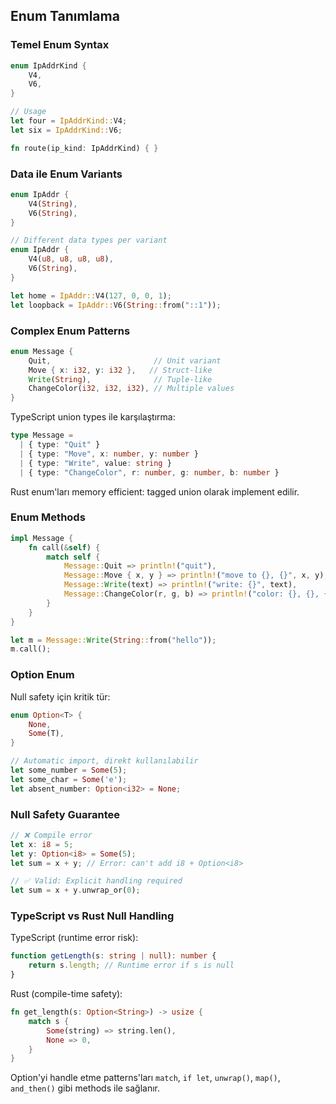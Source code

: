 ## Enum Tanımlama

### Temel Enum Syntax

```rust
enum IpAddrKind {
    V4,
    V6,
}

// Usage
let four = IpAddrKind::V4;
let six = IpAddrKind::V6;

fn route(ip_kind: IpAddrKind) { }
```

### Data ile Enum Variants

```rust
enum IpAddr {
    V4(String),
    V6(String),
}

// Different data types per variant
enum IpAddr {
    V4(u8, u8, u8, u8),
    V6(String),
}

let home = IpAddr::V4(127, 0, 0, 1);
let loopback = IpAddr::V6(String::from("::1"));
```

### Complex Enum Patterns

```rust
enum Message {
    Quit,                       // Unit variant
    Move { x: i32, y: i32 },   // Struct-like
    Write(String),              // Tuple-like
    ChangeColor(i32, i32, i32), // Multiple values
}
```

TypeScript union types ile karşılaştırma:
```typescript
type Message = 
  | { type: "Quit" }
  | { type: "Move", x: number, y: number }
  | { type: "Write", value: string }
  | { type: "ChangeColor", r: number, g: number, b: number }
```

Rust enum'ları memory efficient: tagged union olarak implement edilir.

### Enum Methods

```rust
impl Message {
    fn call(&self) {
        match self {
            Message::Quit => println!("quit"),
            Message::Move { x, y } => println!("move to {}, {}", x, y),
            Message::Write(text) => println!("write: {}", text),
            Message::ChangeColor(r, g, b) => println!("color: {}, {}, {}", r, g, b),
        }
    }
}

let m = Message::Write(String::from("hello"));
m.call();
```

### Option<T> Enum

Null safety için kritik tür:

```rust
enum Option<T> {
    None,
    Some(T),
}

// Automatic import, direkt kullanılabilir
let some_number = Some(5);
let some_char = Some('e');
let absent_number: Option<i32> = None;
```

### Null Safety Guarantee

```rust
// ❌ Compile error
let x: i8 = 5;
let y: Option<i8> = Some(5);
let sum = x + y; // Error: can't add i8 + Option<i8>

// ✅ Valid: Explicit handling required
let sum = x + y.unwrap_or(0);
```

### TypeScript vs Rust Null Handling

TypeScript (runtime error risk):
```typescript
function getLength(s: string | null): number {
    return s.length; // Runtime error if s is null
}
```

Rust (compile-time safety):
```rust
fn get_length(s: Option<String>) -> usize {
    match s {
        Some(string) => string.len(),
        None => 0,
    }
}
```

Option<T>'yi handle etme patterns'ları `match`, `if let`, `unwrap()`, `map()`, `and_then()` gibi methods ile sağlanır.
